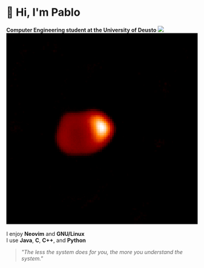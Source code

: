 # 👋 Hi, I'm Pablo

**Computer Engineering student at the University of Deusto**
<img src="https://upload.wikimedia.org/wikipedia/commons/thumb/b/b5/Izhikevich_-_Low_Resolution.gif/640px-Izhikevich_-_Low_Resolution.gif" width="200" />
![Izhikevich Model](https://github.com/pablo10diez2/pablo10diez2/blob/main/640px-Algol_AB_movie_imaged_with_the_CHARA_interferometer.gif)




I enjoy **Neovim** and **GNU/Linux**  
I use **Java**, **C**, **C++**, and **Python**

> _"The less the system does for you, the more you understand the system."_

